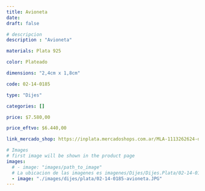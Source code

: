 ```yaml
---
title: Avioneta
date: 
draft: false

# descripcion
description : "Avioneta"

materials: Plata 925

color: Plateado

dimensions: "2,4cm x 1,8cm"

code: 02-14-0185

type: "Dijes"

categories: []

price: $7.580,00

price_eftvo: $6.440,00

link_mercado_shop: https://inplata.mercadoshops.com.ar/MLA-1113262624-dije-plata-avioneta-_JM

# Images
# first image will be shown in the product page
images:
  # - image: "images/path_to_image"
  # La ubicacion de las imagenes es imagenes/Dijes/Dijes.Plata/02-14-0185-avioneta
  - image: "./images/dijes/plata/02-14-0185-avioneta.JPG"
---
```

